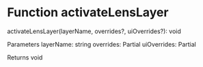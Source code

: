 # Function activateLensLayer

activateLensLayer(layerName, overrides?, uiOverrides?): void

Parameters
    layerName: string
    <Optional> overrides: Partial<GiraffeLensableStyle>
    <Optional> uiOverrides: Partial<LensUiState>

Returns void